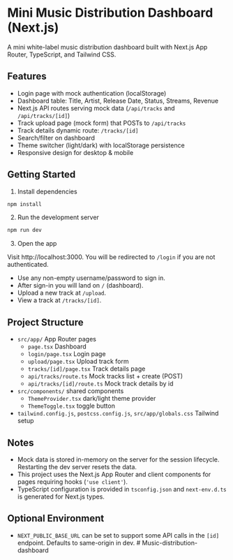 # Mini Music Distribution Dashboard (Next.js)

A mini white-label music distribution dashboard built with Next.js App Router, TypeScript, and Tailwind CSS.

## Features

- Login page with mock authentication (localStorage)
- Dashboard table: Title, Artist, Release Date, Status, Streams, Revenue
- Next.js API routes serving mock data (`/api/tracks` and `/api/tracks/[id]`)
- Track upload page (mock form) that POSTs to `/api/tracks`
- Track details dynamic route: `/tracks/[id]`
- Search/filter on dashboard
- Theme switcher (light/dark) with localStorage persistence
- Responsive design for desktop & mobile

## Getting Started

1. Install dependencies

```bash
npm install
```

2. Run the development server

```bash
npm run dev
```

3. Open the app

Visit http://localhost:3000. You will be redirected to `/login` if you are not authenticated.

- Use any non-empty username/password to sign in.
- After sign-in you will land on `/` (dashboard).
- Upload a new track at `/upload`.
- View a track at `/tracks/[id]`.

## Project Structure

- `src/app/` App Router pages
  - `page.tsx` Dashboard
  - `login/page.tsx` Login page
  - `upload/page.tsx` Upload track form
  - `tracks/[id]/page.tsx` Track details page
  - `api/tracks/route.ts` Mock tracks list + create (POST)
  - `api/tracks/[id]/route.ts` Mock track details by id
- `src/components/` shared components
  - `ThemeProvider.tsx` dark/light theme provider
  - `ThemeToggle.tsx` toggle button
- `tailwind.config.js`, `postcss.config.js`, `src/app/globals.css` Tailwind setup

## Notes

- Mock data is stored in-memory on the server for the session lifecycle. Restarting the dev server resets the data.
- This project uses the Next.js App Router and client components for pages requiring hooks (`'use client'`).
- TypeScript configuration is provided in `tsconfig.json` and `next-env.d.ts` is generated for Next.js types.

## Optional Environment

- `NEXT_PUBLIC_BASE_URL` can be set to support some API calls in the `[id]` endpoint. Defaults to same-origin in dev.
#   M u s i c - d i s t r i b u t i o n - d a s h b o a r d  
 